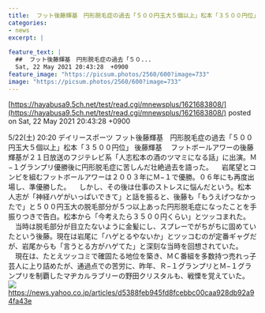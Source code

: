 ```yaml
---
title:  フット後藤輝基　円形脱毛症の過去「５００円玉大５個以上」松本「３５００円位」  
categories:
- news
excerpt: |
  
feature_text: |
  ##  フット後藤輝基　円形脱毛症の過去「５０...
  Sat, 22 May 2021 20:43:28  +0900
feature_image: "https://picsum.photos/2560/600?image=733"
image: "https://picsum.photos/2560/600?image=733"
---
```


[https://hayabusa9.5ch.net/test/read.cgi/mnewsplus/1621683808/](https://hayabusa9.5ch.net/test/read.cgi/mnewsplus/1621683808/)
posted on Sat, 22 May 2021 20:43:28  +0900

<!--more-->

5/22(土) 20:20 デイリースポーツ フット後藤輝基　円形脱毛症の過去「５００円玉大５個以上」松本「３５００円位」 後藤輝基 　フットボールアワーの後藤輝基が２１日放送のフジテレビ系「人志松本の酒のツマミになる話」に出演。Ｍ−１グランプリ優勝後に円形脱毛症に苦しんだ壮絶過去を語った。 　岩尾望とコンビを組むフットボールアワーは２００３年にＭ−１で優勝。０６年にも再度出場し、準優勝した。 　しかし、その後は仕事のストレスに悩んだという。松本人志が「神経ハゲがいっぱいできて」と話を振ると、後藤も「もうえげつなかったで」と５００円玉大の脱毛部分が５つ以上あった円形脱毛症になったことを手振りつきで告白。松本から「今考えたら３５００円くらい」とツッコまれた。 　当時は脱毛部分が目立たないように金髪にし、スプレーでがちがちに固めていたという後藤。現在は岩尾に「ハゲとるやないか」とツッコむのが定番ギャグだが、岩尾からも「言うとる方がハゲてた」と深刻な当時を回想されていた。 　現在は、たとえツッコミで確固たる地位を築き、ＭＣ番組を多数持つ売れっ子芸人に上り詰めたが、通過点での苦労に、昨年、Ｒ−１グランプリとＭ−１グランプリを制覇したマヂカルラブリーの野田クリスタルも、戦慄を覚えていた。 ![](https://amd-pctr.c.yimg.jp/r/iwiz-amd/20210522-00000124-dal-000-3-view.jpg) https://news.yahoo.co.jp/articles/d5388feb945fd8fcebbc00caa928db92a94fa43e
